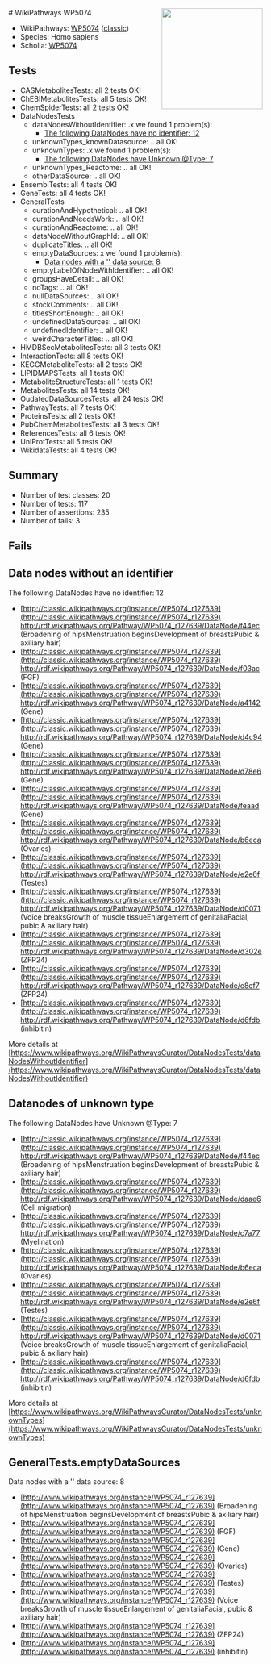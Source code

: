<img style="float: right; width: 200px" src="https://upload.wikimedia.org/wikipedia/commons/thumb/8/83/Wplogo_with_text_500.png/640px-Wplogo_with_text_500.png" />
# WikiPathways WP5074

* WikiPathways: [WP5074](https://wikipathways.org/pathways/WP5074) ([classic](https://classic.wikipathways.org/instance/WP5074))
* Species: Homo sapiens
* Scholia: [WP5074](https://scholia.toolforge.org/wikipathways/WP5074)
## Tests
* CASMetabolitesTests: all 2 tests OK!
* ChEBIMetabolitesTests: all 5 tests OK!
* ChemSpiderTests: all 2 tests OK!
* DataNodesTests
    * dataNodesWithoutIdentifier: .x we found 1 problem(s):
        * [The following DataNodes have no identifier: 12](#8792c492)
    * unknownTypes_knownDatasource: .. all OK!
    * unknownTypes: .x we found 1 problem(s):
        * [The following DataNodes have Unknown @Type: 7](#839973e5)
    * unknownTypes_Reactome: .. all OK!
    * otherDataSource: .. all OK!
* EnsemblTests: all 4 tests OK!
* GeneTests: all 4 tests OK!
* GeneralTests
    * curationAndHypothetical: .. all OK!
    * curationAndNeedsWork: .. all OK!
    * curationAndReactome: .. all OK!
    * dataNodeWithoutGraphId: .. all OK!
    * duplicateTitles: .. all OK!
    * emptyDataSources: x we found 1 problem(s):
        * [Data nodes with a '' data source: 8](#3d121fd3)
    * emptyLabelOfNodeWithIdentifier: .. all OK!
    * groupsHaveDetail: .. all OK!
    * noTags: .. all OK!
    * nullDataSources: .. all OK!
    * stockComments: .. all OK!
    * titlesShortEnough: .. all OK!
    * undefinedDataSources: .. all OK!
    * undefinedIdentifier: .. all OK!
    * weirdCharacterTitles: .. all OK!
* HMDBSecMetabolitesTests: all 3 tests OK!
* InteractionTests: all 8 tests OK!
* KEGGMetaboliteTests: all 2 tests OK!
* LIPIDMAPSTests: all 1 tests OK!
* MetaboliteStructureTests: all 1 tests OK!
* MetabolitesTests: all 14 tests OK!
* OudatedDataSourcesTests: all 24 tests OK!
* PathwayTests: all 7 tests OK!
* ProteinsTests: all 2 tests OK!
* PubChemMetabolitesTests: all 3 tests OK!
* ReferencesTests: all 6 tests OK!
* UniProtTests: all 5 tests OK!
* WikidataTests: all 4 tests OK!


## Summary

* Number of test classes: 20
* Number of tests: 117
* Number of assertions: 235
* Number of fails: 3

## Fails

<a name="8792c492" />

## Data nodes without an identifier

The following DataNodes have no identifier: 12

* [http://classic.wikipathways.org/instance/WP5074_r127639](http://classic.wikipathways.org/instance/WP5074_r127639) http://rdf.wikipathways.org/Pathway/WP5074_r127639/DataNode/f44ec (Broadening of hipsMenstruation beginsDevelopment of breastsPubic & axiliary hair)
* [http://classic.wikipathways.org/instance/WP5074_r127639](http://classic.wikipathways.org/instance/WP5074_r127639) http://rdf.wikipathways.org/Pathway/WP5074_r127639/DataNode/f03ac (FGF)
* [http://classic.wikipathways.org/instance/WP5074_r127639](http://classic.wikipathways.org/instance/WP5074_r127639) http://rdf.wikipathways.org/Pathway/WP5074_r127639/DataNode/a4142 (Gene)
* [http://classic.wikipathways.org/instance/WP5074_r127639](http://classic.wikipathways.org/instance/WP5074_r127639) http://rdf.wikipathways.org/Pathway/WP5074_r127639/DataNode/d4c94 (Gene)
* [http://classic.wikipathways.org/instance/WP5074_r127639](http://classic.wikipathways.org/instance/WP5074_r127639) http://rdf.wikipathways.org/Pathway/WP5074_r127639/DataNode/d78e6 (Gene)
* [http://classic.wikipathways.org/instance/WP5074_r127639](http://classic.wikipathways.org/instance/WP5074_r127639) http://rdf.wikipathways.org/Pathway/WP5074_r127639/DataNode/feaad (Gene)
* [http://classic.wikipathways.org/instance/WP5074_r127639](http://classic.wikipathways.org/instance/WP5074_r127639) http://rdf.wikipathways.org/Pathway/WP5074_r127639/DataNode/b6eca (Ovaries)
* [http://classic.wikipathways.org/instance/WP5074_r127639](http://classic.wikipathways.org/instance/WP5074_r127639) http://rdf.wikipathways.org/Pathway/WP5074_r127639/DataNode/e2e6f (Testes)
* [http://classic.wikipathways.org/instance/WP5074_r127639](http://classic.wikipathways.org/instance/WP5074_r127639) http://rdf.wikipathways.org/Pathway/WP5074_r127639/DataNode/d0071 (Voice breaksGrowth of muscle tissueEnlargement of genitaliaFacial, pubic & axiliary hair)
* [http://classic.wikipathways.org/instance/WP5074_r127639](http://classic.wikipathways.org/instance/WP5074_r127639) http://rdf.wikipathways.org/Pathway/WP5074_r127639/DataNode/d302e (ZFP24)
* [http://classic.wikipathways.org/instance/WP5074_r127639](http://classic.wikipathways.org/instance/WP5074_r127639) http://rdf.wikipathways.org/Pathway/WP5074_r127639/DataNode/e8ef7 (ZFP24)
* [http://classic.wikipathways.org/instance/WP5074_r127639](http://classic.wikipathways.org/instance/WP5074_r127639) http://rdf.wikipathways.org/Pathway/WP5074_r127639/DataNode/d6fdb (inhibitin)


More details at [https://www.wikipathways.org/WikiPathwaysCurator/DataNodesTests/dataNodesWithoutIdentifier](https://www.wikipathways.org/WikiPathwaysCurator/DataNodesTests/dataNodesWithoutIdentifier)

<a name="839973e5" />

## Datanodes of unknown type

The following DataNodes have Unknown @Type: 7

* [http://classic.wikipathways.org/instance/WP5074_r127639](http://classic.wikipathways.org/instance/WP5074_r127639) http://rdf.wikipathways.org/Pathway/WP5074_r127639/DataNode/f44ec (Broadening of hipsMenstruation beginsDevelopment of breastsPubic & axiliary hair)
* [http://classic.wikipathways.org/instance/WP5074_r127639](http://classic.wikipathways.org/instance/WP5074_r127639) http://rdf.wikipathways.org/Pathway/WP5074_r127639/DataNode/daae6 (Cell migration)
* [http://classic.wikipathways.org/instance/WP5074_r127639](http://classic.wikipathways.org/instance/WP5074_r127639) http://rdf.wikipathways.org/Pathway/WP5074_r127639/DataNode/c7a77 (Myelination)
* [http://classic.wikipathways.org/instance/WP5074_r127639](http://classic.wikipathways.org/instance/WP5074_r127639) http://rdf.wikipathways.org/Pathway/WP5074_r127639/DataNode/b6eca (Ovaries)
* [http://classic.wikipathways.org/instance/WP5074_r127639](http://classic.wikipathways.org/instance/WP5074_r127639) http://rdf.wikipathways.org/Pathway/WP5074_r127639/DataNode/e2e6f (Testes)
* [http://classic.wikipathways.org/instance/WP5074_r127639](http://classic.wikipathways.org/instance/WP5074_r127639) http://rdf.wikipathways.org/Pathway/WP5074_r127639/DataNode/d0071 (Voice breaksGrowth of muscle tissueEnlargement of genitaliaFacial, pubic & axiliary hair)
* [http://classic.wikipathways.org/instance/WP5074_r127639](http://classic.wikipathways.org/instance/WP5074_r127639) http://rdf.wikipathways.org/Pathway/WP5074_r127639/DataNode/d6fdb (inhibitin)


More details at [https://www.wikipathways.org/WikiPathwaysCurator/DataNodesTests/unknownTypes](https://www.wikipathways.org/WikiPathwaysCurator/DataNodesTests/unknownTypes)

<a name="3d121fd3" />

## GeneralTests.emptyDataSources

Data nodes with a '' data source: 8

* [http://www.wikipathways.org/instance/WP5074_r127639](http://www.wikipathways.org/instance/WP5074_r127639) (Broadening of hipsMenstruation beginsDevelopment of breastsPubic & axiliary hair)
* [http://www.wikipathways.org/instance/WP5074_r127639](http://www.wikipathways.org/instance/WP5074_r127639) (FGF)
* [http://www.wikipathways.org/instance/WP5074_r127639](http://www.wikipathways.org/instance/WP5074_r127639) (Gene)
* [http://www.wikipathways.org/instance/WP5074_r127639](http://www.wikipathways.org/instance/WP5074_r127639) (Ovaries)
* [http://www.wikipathways.org/instance/WP5074_r127639](http://www.wikipathways.org/instance/WP5074_r127639) (Testes)
* [http://www.wikipathways.org/instance/WP5074_r127639](http://www.wikipathways.org/instance/WP5074_r127639) (Voice breaksGrowth of muscle tissueEnlargement of genitaliaFacial, pubic & axiliary hair)
* [http://www.wikipathways.org/instance/WP5074_r127639](http://www.wikipathways.org/instance/WP5074_r127639) (ZFP24)
* [http://www.wikipathways.org/instance/WP5074_r127639](http://www.wikipathways.org/instance/WP5074_r127639) (inhibitin)


